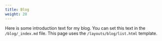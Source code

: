 ```yaml
---
title: Blog
weight: 20
---
```


Here is some introduction text for my blog. You can set this text in the `/blog/_index.md` file. This page uses the `/layouts/blog/list.html` template.

